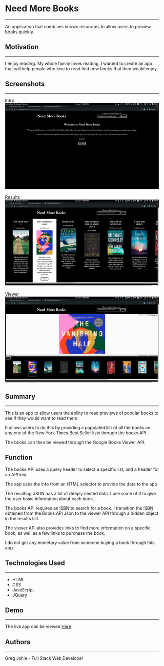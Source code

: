 # Need More Books
---
An application that combines known resources to allow users to preview books quickly.

## Motivation
---
I enjoy reading. My whole family loves reading. I wanted to create an app that will help people who love to read find new books that they would enjoy.

## Screenshots
--- 
Intro
![Image](./images/screenshots/intro.png)

Results
![Image](./images/screenshots/results.png)

Viewer
![Image](./images/screenshots/viewer.png)

## Summary
---
This is an app to allow users the ability to read previews of popular books to see if they would want to read them.

It allows users to do this by providing a populated list of all the books on any one of the New York Times Best Seller lists through the books API. 

The books can then be viewed through the Google Books Viewer API.

## Function

The books API uses a query header to select a specific list, and a header for an API key.

The app uses the info from an HTML selector to provide the data to the app.

The resulting JSON has a lot of deeply nested data. I use some of it to give the user basic information about each book. 

The books API requires an ISBN to search for a book. I transition the ISBN obtained from the Books API Json to the viewer API through a hidden object in the results list. 

The viewer API also provides links to find more information on a specific book, as well as a few links to purchase the book.

I do not get any monetary value from someone buying a book through this app. 

## Technologies Used
---
- HTML
- CSS
- JavaScript
- JQuery

## Demo
---
The live app can be viewed [Here](https://gregjohle.github.io/need-more-books)

## Authors
---
Greg Johle - Full Stack Web Developer